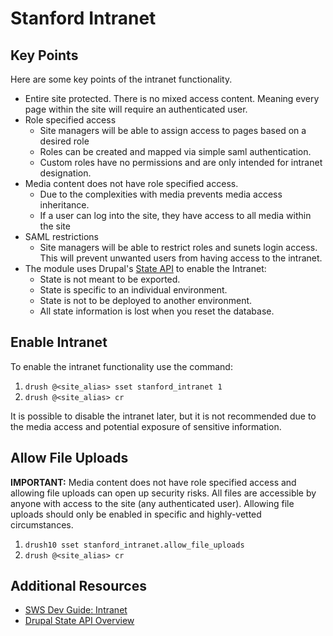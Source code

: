 # Stanford Intranet

## Key Points
Here are some key points of the intranet functionality.
* Entire site protected. There is no mixed access content. Meaning every page within the site will require an authenticated user.
* Role specified access
  * Site managers will be able to assign access to pages based on a desired role
  * Roles can be created and mapped via simple saml authentication.
  * Custom roles have no permissions and are only intended for intranet designation.
* Media content does not have role specified access.
  * Due to the complexities with media prevents media access inheritance.
  * If a user can log into the site, they have access to all media within the site
* SAML restrictions
  * Site managers will be able to restrict roles and sunets login access. This will prevent unwanted users from having access to the intranet.
* The module uses Drupal's [State API](https://www.drupal.org/docs/8/api/state-api/overview) to enable the Intranet:
  * State is not meant to be exported.
  * State is specific to an individual environment.
  * State is not to be deployed to another environment.
  * All state information is lost when you reset the database.

## Enable Intranet
To enable the intranet functionality use the command:
1. `drush @<site_alias> sset stanford_intranet 1`
1. `drush @<site_alias> cr`

It is possible to disable the intranet later, but it is not recommended due to the media access and potential exposure of sensitive information.

## Allow File Uploads
**IMPORTANT:** Media content does not have role specified access and allowing file uploads can open up security risks. All files are accessible by anyone with access to the site (any authenticated user). Allowing file uploads should only be enabled in specific and highly-vetted circumstances.

1. `drush10 sset stanford_intranet.allow_file_uploads`
1. `drush @<site_alias> cr`

## Additional Resources
* [SWS Dev Guide: Intranet](https://sws-devguide.stanford.edu/site-building/drupal-8/intranet)
* [Drupal State API Overview](https://www.drupal.org/docs/8/api/state-api/overview)